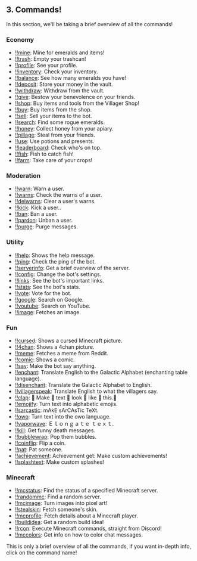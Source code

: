 ## 3. Commands!

In this section, we'll be taking a brief overview of all the commands!

### Economy

- [!!mine](5-mining.md): Mine for emeralds and items!
- [!!trash](5-mining.md): Empty your trashcan!
- [!!profile](4-economy.md): See your profile.
- [!!inventory](4-economy.md): Check your inventory.
- [!!balance](4-economy.md): See how many emeralds you have!
- [!!deposit](4-economy.md): Store your money in the vault.
- [!!withdraw](4-economy.md): Withdraw from the vault.
- [!!give](4-economy.md): Bestow your benevolence on your friends.
- [!!shop](7-shop.md): Buy items and tools from the Villager Shop!
- [!!buy](7-shop.md): Buy items from the shop.
- [!!sell](4-economy.md): Sell your items to the bot.
- [!!search](4-economy.md): Find some rogue emeralds.
- [!!honey](4-economy.md): Collect honey from your apiary.
- [!!pillage](4-economy.md): Steal from your friends.
- [!!use](4-economy.md): Use potions and presents.
- [!!leaderboard](4-economy.md): Check who's on top.
- [!!fish](8-fishing.md): Fish to catch fish!
- [!!farm](9-farming.md): Take care of your crops!

### Moderation

- [!!warn](): Warn a user.
- [!!warns](): Check the warns of a user.
- [!!delwarns](): Clear a user's warns.
- [!!kick](): Kick a user..
- [!!ban](): Ban a user.
- [!!pardon](): Unban a user.
- [!!purge](): Purge messages.

### Utility

- [!!help](): Shows the help message.
- [!!ping](): Check the ping of the bot.
- [!!serverinfo](): Get a brief overview of the server.
- [!!config](): Change the bot's settings.
- [!!links](): See the bot's important links.
- [!!stats](): See the bot's stats.
- [!!vote](): Vote for the bot.
- [!!google](): Search on Google.
- [!!youtube](): Search on YouTube.
- [!!image](): Fetches an image.

### Fun

- [!!cursed](): Shows a cursed Minecraft picture.
- [!!4chan](): Shows a 4chan picture.
- [!!meme](): Fetches a meme from Reddit.
- [!!comic](): Shows a comic.
- [!!say](): Make the bot say anything.
- [!!enchant](): Translate English to the Galactic Alphabet (enchanting table language).
- [!!disenchant](): Translate the Galactic Alphabet to English.
- [!!villagerspeak](): Translate English to what the villagers say.
- [!!clap](): 👏 Make 👏 text 👏 look 👏 like 👏 this.👏
- [!!emojify](): Turn text into alphabetic emojis.
- [!!sarcastic](): mAkE sArCAsTic TeXt.
- [!!owo](): Turn text into the owo language.
- [!!vaporwave](): Ｅｌｏｎｇａｔｅ ｔｅｘｔ.
- [!!kill](): Get funny death messages.
- [!!bubblewrap](): Pop them bubbles.
- [!!coinflip](): Flip a coin.
- [!!pat](): Pat someone.
- [!!achievement](): Achievement get: Make custom achievements!
- [!!splashtext](): Make custom splashes!

### Minecraft

- [!!mcstatus](): Find the status of a specified Minecraft server.
- [!!randommc](): Find a random server.
- [!!mcimage](): Turn images into pixel art!
- [!!stealskin](): Fetch someone's skin.
- [!!mcprofile](): Fetch details about a Minecraft player.
- [!!buildidea](): Get a random build idea!
- [!!rcon](): Execute Minecraft commands, straight from Discord!
- [!!mccolors](): Get info on how to color chat messages.

This is only a brief overview of all the commands, if you want in-depth info, click on the command name!
